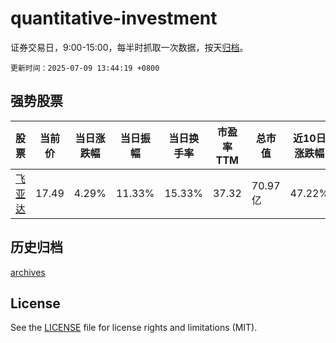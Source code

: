 # quantitative-investment

证券交易日，9:00-15:00，每半时抓取一次数据，按天[归档](archives)。

`更新时间：2025-07-09 13:44:19 +0800`

## 强势股票

|股票|当前价|当日涨跌幅|当日振幅|当日换手率|市盈率TTM|总市值|近10日涨跌幅|
|----|----|----|----|----|----|----|----|
|[飞亚达](https://xueqiu.com/S/SZ000026)|17.49|4.29%|11.33%|15.33%|37.32|70.97亿|47.22%|

## 历史归档

[archives](archives)

## License

See the [LICENSE](LICENSE) file for license rights and limitations (MIT).